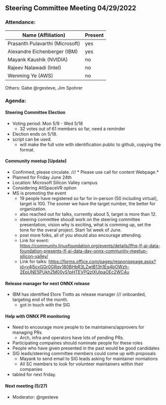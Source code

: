 ## Steering Committee Meeting 04/29/2022

### Attendance:

| Name (Affiliation)              | Present  |
| ------------------------------- | -------- |
| Prasanth Pulavarthi (Microsoft) | yes      |
| Alexandre Eichenberger (IBM)    | yes      |
| Mayank Kaushik (NVIDIA)         | no      |
| Rajeev Nalawadi (Intel)         | no       |
| Wenming Ye (AWS)                | no       |

Others: Gabe @rgesteve, Jim Spohrer

### Agenda:
  #### Steering Committee Election
  - Voting period: Mon 5/9 - Wed 5/18
    - 32 votes out of 61 members so far, need a reminder
  - Election ends on 5/18.
  - script can be used.
    - will make the full vote with identification public to github, copying the format. 
  
  #### Community meetup [Update]
  - Confirmed, please circulate. /// * Please use call for content Webpage.*
  - Planned for Friday June 24th 
  - Location: Microsoft Silicon Valley campus
  - Considering AltSpaceVR option
  - MS is promoting the event
    - 19 people have registered so far for in-person (50 including virtual), target is 100. The sooner we have the target number, the better for organization.
    - also reached out for talks, currently about 5, target is more than 12.
    - steering committee shoudl work on the steering committee presentation, vision why is exciting, what is comming up, set the tone for the overal project. Start 1st week of June.
    - post more folks, all of you should also encourage attending.
    - Link for event: https://community.linuxfoundation.org/events/details/lfhq-lf-ai-data-foundation-presents-lf-ai-data-day-onnx-community-meetup-silicon-valley/
    - Link for talks: https://forms.office.com/pages/responsepage.aspx?id=v4j5cvGGr0GRqy180BHbR3LZwlB13h1Eq4bOWzh-2EpUNE5PUkhZM00yS1pHTEVPQzlXUlpaOEc2WC4u

  #### Release manager for next ONNX release
  - IBM has identified Etore Tiotto as release manager /// onboarded, targeting end of the month.
    - got in touch with the SIG
  
  #### Help with ONNX PR monitoring
  - Need to encourage more people to be maintainers/approvers for managing PRs
    - Arch, infra and operators have lots of pending PRs.
  - Participating compaines should nominate people for these roles
  - People who have given presented in the past would be good candidates
  - SIG leads/steering committee members could come up with proposals
    - Mayank to send email to SIG leads asking for maintainer nomiations
    - All SC members to look for volunteer maintainers within their companies
  - tabled for next friday.
  
  #### Next meeting (5/27)
  - Moderator: @rgesteve
 
